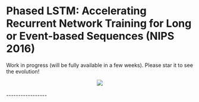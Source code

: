 # Phased LSTM: Accelerating Recurrent Network Training for Long or Event-based Sequences (NIPS 2016)

Work in progress (will be fully available in a few weeks). Please star it to see the evolution!


<div align="center">
  <img src="https://www.tensorflow.org/images/tf_logo_transp.png"><br><br>
</div>
-----------------
